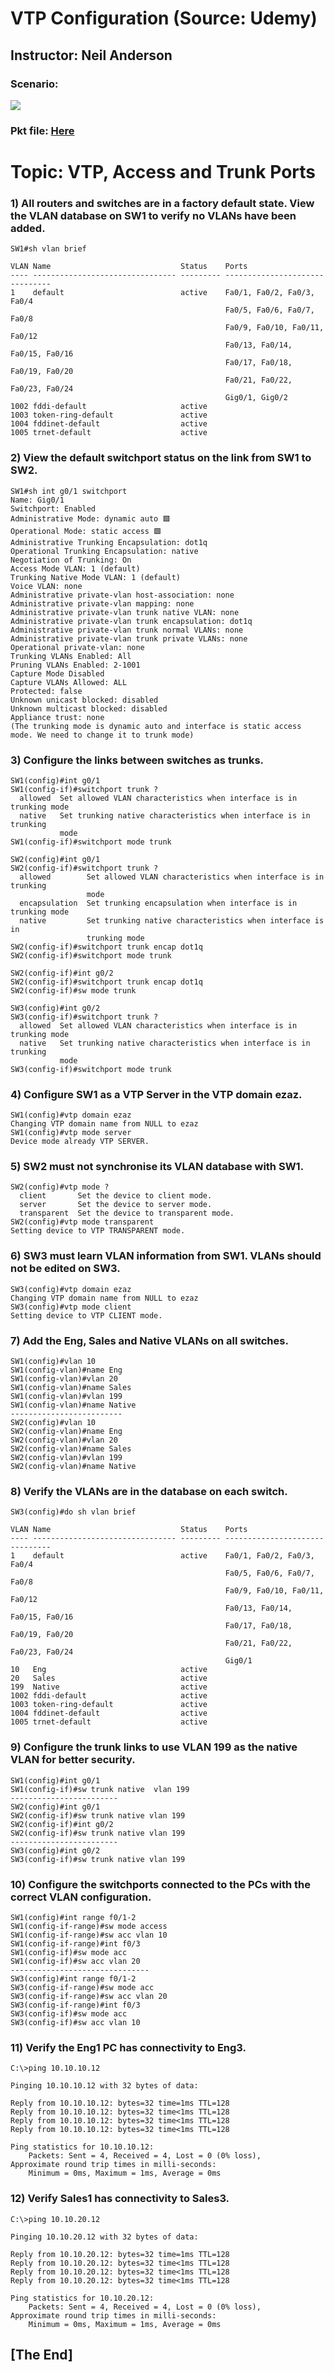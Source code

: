 # VTP Configuration (Source: Udemy)
## Instructor: Neil Anderson  
### Scenario: 
![](../images/22-1%20VLAN%20and%20Inter-VLAN%20Routing%20Configuration.jpg)
### **Pkt file:** [Here](https://mega.nz/folder/KgojHATA#B7nVO6XfEG9wSY7KC-6gFw)


# **Topic: VTP, Access and Trunk Ports**


### **1) All routers and switches are in a factory default state. View the VLAN database on SW1 to verify no VLANs have been added.**
```
SW1#sh vlan brief

VLAN Name                             Status    Ports
---- -------------------------------- --------- -------------------------------
1    default                          active    Fa0/1, Fa0/2, Fa0/3, Fa0/4
                                                Fa0/5, Fa0/6, Fa0/7, Fa0/8
                                                Fa0/9, Fa0/10, Fa0/11, Fa0/12
                                                Fa0/13, Fa0/14, Fa0/15, Fa0/16
                                                Fa0/17, Fa0/18, Fa0/19, Fa0/20
                                                Fa0/21, Fa0/22, Fa0/23, Fa0/24
                                                Gig0/1, Gig0/2
1002 fddi-default                     active    
1003 token-ring-default               active    
1004 fddinet-default                  active    
1005 trnet-default                    active  
```
### **2) View the default switchport status on the link from SW1 to SW2.**
```
SW1#sh int g0/1 switchport 
Name: Gig0/1
Switchport: Enabled
Administrative Mode: dynamic auto 🟩 
Operational Mode: static access 🟩
Administrative Trunking Encapsulation: dot1q
Operational Trunking Encapsulation: native
Negotiation of Trunking: On
Access Mode VLAN: 1 (default)
Trunking Native Mode VLAN: 1 (default)
Voice VLAN: none
Administrative private-vlan host-association: none
Administrative private-vlan mapping: none
Administrative private-vlan trunk native VLAN: none
Administrative private-vlan trunk encapsulation: dot1q
Administrative private-vlan trunk normal VLANs: none
Administrative private-vlan trunk private VLANs: none
Operational private-vlan: none
Trunking VLANs Enabled: All
Pruning VLANs Enabled: 2-1001
Capture Mode Disabled
Capture VLANs Allowed: ALL
Protected: false
Unknown unicast blocked: disabled
Unknown multicast blocked: disabled
Appliance trust: none
(The trunking mode is dynamic auto and interface is static access mode. We need to change it to trunk mode) 
```
### **3) Configure the links between switches as trunks.**
```
SW1(config)#int g0/1
SW1(config-if)#switchport trunk ?
  allowed  Set allowed VLAN characteristics when interface is in trunking mode
  native   Set trunking native characteristics when interface is in trunking
           mode
SW1(config-if)#switchport mode trunk 
```
```
SW2(config)#int g0/1
SW2(config-if)#switchport trunk ?
  allowed        Set allowed VLAN characteristics when interface is in trunking
                 mode
  encapsulation  Set trunking encapsulation when interface is in trunking mode
  native         Set trunking native characteristics when interface is in
                 trunking mode
SW2(config-if)#switchport trunk encap dot1q
SW2(config-if)#switchport mode trunk 

SW2(config-if)#int g0/2
SW2(config-if)#switchport trunk encap dot1q
SW2(config-if)#sw mode trunk 
```
```
SW3(config)#int g0/2
SW3(config-if)#switchport trunk ?
  allowed  Set allowed VLAN characteristics when interface is in trunking mode
  native   Set trunking native characteristics when interface is in trunking
           mode
SW3(config-if)#switchport mode trunk 
```
### **4) Configure SW1 as a VTP Server in the VTP domain ezaz.**
```
SW1(config)#vtp domain ezaz
Changing VTP domain name from NULL to ezaz
SW1(config)#vtp mode server
Device mode already VTP SERVER.
```
### **5) SW2 must not synchronise its VLAN database with SW1.**
```
SW2(config)#vtp mode ?
  client       Set the device to client mode.
  server       Set the device to server mode.
  transparent  Set the device to transparent mode.
SW2(config)#vtp mode transparent
Setting device to VTP TRANSPARENT mode.
```
### **6) SW3 must learn VLAN information from SW1. VLANs should not be edited on SW3.**
```
SW3(config)#vtp domain ezaz
Changing VTP domain name from NULL to ezaz
SW3(config)#vtp mode client
Setting device to VTP CLIENT mode.
```
### **7) Add the Eng, Sales and Native VLANs on all switches.**
```
SW1(config)#vlan 10
SW1(config-vlan)#name Eng
SW1(config-vlan)#vlan 20
SW1(config-vlan)#name Sales
SW1(config-vlan)#vlan 199
SW1(config-vlan)#name Native
-------------------------
SW2(config)#vlan 10
SW2(config-vlan)#name Eng
SW2(config-vlan)#vlan 20
SW2(config-vlan)#name Sales
SW2(config-vlan)#vlan 199
SW2(config-vlan)#name Native
```
### **8) Verify the VLANs are in the database on each switch.**
```
SW3(config)#do sh vlan brief

VLAN Name                             Status    Ports
---- -------------------------------- --------- -------------------------------
1    default                          active    Fa0/1, Fa0/2, Fa0/3, Fa0/4
                                                Fa0/5, Fa0/6, Fa0/7, Fa0/8
                                                Fa0/9, Fa0/10, Fa0/11, Fa0/12
                                                Fa0/13, Fa0/14, Fa0/15, Fa0/16
                                                Fa0/17, Fa0/18, Fa0/19, Fa0/20
                                                Fa0/21, Fa0/22, Fa0/23, Fa0/24
                                                Gig0/1
10   Eng                              active    
20   Sales                            active    
199  Native                           active    
1002 fddi-default                     active    
1003 token-ring-default               active    
1004 fddinet-default                  active    
1005 trnet-default                    active   
```
### **9) Configure the trunk links to use VLAN 199 as the native VLAN for better security.**
```
SW1(config)#int g0/1
SW1(config-if)#sw trunk native  vlan 199
------------------------
SW2(config)#int g0/1
SW2(config-if)#sw trunk native vlan 199
SW2(config-if)#int g0/2
SW2(config-if)#sw trunk native vlan 199
------------------------
SW3(config)#int g0/2
SW3(config-if)#sw trunk native vlan 199
```
### **10) Configure the switchports connected to the PCs with the correct VLAN configuration.**
```
SW1(config)#int range f0/1-2
SW1(config-if-range)#sw mode access
SW1(config-if-range)#sw acc vlan 10
SW1(config-if-range)#int f0/3
SW1(config-if)#sw mode acc
SW1(config-if)#sw acc vlan 20
-------------------------------
SW3(config)#int range f0/1-2
SW3(config-if-range)#sw mode acc
SW3(config-if-range)#sw acc vlan 20
SW3(config-if-range)#int f0/3
SW3(config-if)#sw mode acc
SW3(config-if)#sw acc vlan 10
```
### **11) Verify the Eng1 PC has connectivity to Eng3.**
```
C:\>ping 10.10.10.12

Pinging 10.10.10.12 with 32 bytes of data:

Reply from 10.10.10.12: bytes=32 time=1ms TTL=128
Reply from 10.10.10.12: bytes=32 time<1ms TTL=128
Reply from 10.10.10.12: bytes=32 time<1ms TTL=128
Reply from 10.10.10.12: bytes=32 time<1ms TTL=128

Ping statistics for 10.10.10.12:
    Packets: Sent = 4, Received = 4, Lost = 0 (0% loss),
Approximate round trip times in milli-seconds:
    Minimum = 0ms, Maximum = 1ms, Average = 0ms
```
### **12) Verify Sales1 has connectivity to Sales3.**
```
C:\>ping 10.10.20.12

Pinging 10.10.20.12 with 32 bytes of data:

Reply from 10.10.20.12: bytes=32 time=1ms TTL=128
Reply from 10.10.20.12: bytes=32 time<1ms TTL=128
Reply from 10.10.20.12: bytes=32 time<1ms TTL=128
Reply from 10.10.20.12: bytes=32 time<1ms TTL=128

Ping statistics for 10.10.20.12:
    Packets: Sent = 4, Received = 4, Lost = 0 (0% loss),
Approximate round trip times in milli-seconds:
    Minimum = 0ms, Maximum = 1ms, Average = 0ms
```

## **[The End]**